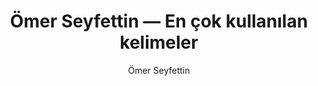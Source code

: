 ---
layout: yazar
title: Ömer Seyfettin — En çok kullanılan kelimeler
description: Ömer Seyfettin eserlerinin kelime sıklığı grafiği.
author: Ömer Seyfettin
author_slug: omer-seyfettin
permalink: /yazar/omer-seyfettin-en-cok-kullanilan-kelimeler/
lang: tr
titles:
- Hikayeler
- Turan Devleti
- Kaşağı
- Balkan Harbi Hatıraları
---